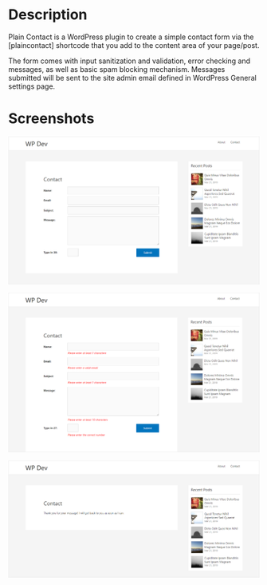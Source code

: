 # Description

Plain Contact is a WordPress plugin to create a simple contact form via the [plaincontact] shortcode that you add to the content area of your page/post. 

The form comes with input sanitization and validation, error checking and messages, as well as basic spam blocking mechanism. Messages submitted will be sent to the site admin email defined in WordPress General settings page.

# Screenshots

![Form appearance](screenshot-1.png)

![Form error messages](screenshot-2.png)

![Form successfully submitted](screenshot-3.png)